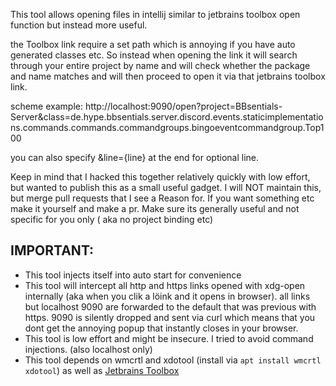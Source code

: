 This tool allows opening files in intellij similar to jetbrains toolbox open function but instead more useful.

the Toolbox link require a set path which is annoying if you have auto generated classes etc. So instead when opening the link it will search through your entire project by name and will check whether the package and name matches and will then proceed to open it via that jetbrains toolbox link.

scheme example:     http://localhost:9090/open?project=BBsentials-Server&class=de.hype.bbsentials.server.discord.events.staticimplementations.commands.commands.commandgroups.bingoeventcommandgroup.Top100

you can also specify &line={line} at the end for optional line.

Keep in mind that I hacked this together relatively quickly with low effort, but wanted to publish this as a small useful gadget. I will NOT maintain this, but merge pull requests that I see a Reason for.
If you want something etc make it yourself and make a pr. Make sure its generally useful and not specific for you only (
aka no project binding etc)

## IMPORTANT:
- This tool injects itself into auto start for convenience
- This tool will intercept all http and https links opened with xdg-open internally (aka when you clik a löink and it opens in browser). all links but localhost 9090 are forwarded to the default that was previous with https. 9090 is silently dropped and sent via curl which means that you dont get the annoying popup that instantly closes in your browser.
- This tool is low effort and might be insecure. I tried to avoid command injections. (also localhost only)
- This tool depends on wmcrtl and xdotool (install via `apt install wmcrtl xdotool`) as well as [Jetbrains Toolbox](<https://www.jetbrains.com/de-de/lp/toolbox/>)